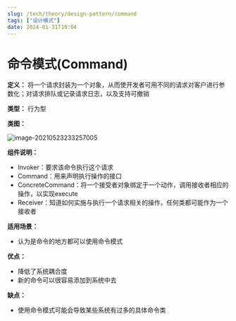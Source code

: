 ```yaml
---
slug: /tech/theory/design-pattern/command
tags: ["设计模式"]
date: 2024-01-31T19:04
---
```

# 命令模式(Command)

**定义：** 将一个请求封装为一个对象，从而使开发者可用不同的请求对客户进行参数化；对请求排队或记录请求日志，以及支持可撤销

**类型：** 行为型

**类图：** 

![image-20210523233257005](https://picgo-starry.oss-cn-beijing.aliyuncs.com/img/DesignPattern/Command.png)

**组件说明：** 

- Invoker：要求该命令执行这个请求
- Command：用来声明执行操作的接口
- ConcreteCommand：将一个接受者对象绑定于一个动作，调用接收者相应的操作，以实现execute
- Receiver：知道如何实施与执行一个请求相关的操作，任何类都可能作为一个接收者

**适用场景：** 

- 认为是命令的地方都可以使用命令模式

**优点：** 

- 降低了系统耦合度
- 新的命令可以很容易添加到系统中去

**缺点：** 

- 使用命令模式可能会导致某些系统有过多的具体命令类